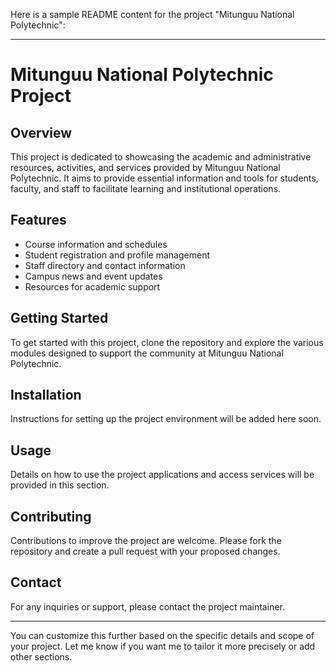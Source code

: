 Here is a sample README content for the project "Mitunguu National Polytechnic":

***

# Mitunguu National Polytechnic Project

## Overview
This project is dedicated to showcasing the academic and administrative resources, activities, and services provided by Mitunguu National Polytechnic. It aims to provide essential information and tools for students, faculty, and staff to facilitate learning and institutional operations.

## Features
- Course information and schedules
- Student registration and profile management
- Staff directory and contact information
- Campus news and event updates
- Resources for academic support

## Getting Started
To get started with this project, clone the repository and explore the various modules designed to support the community at Mitunguu National Polytechnic.

## Installation
Instructions for setting up the project environment will be added here soon.

## Usage
Details on how to use the project applications and access services will be provided in this section.

## Contributing
Contributions to improve the project are welcome. Please fork the repository and create a pull request with your proposed changes.

## Contact
For any inquiries or support, please contact the project maintainer.

***

You can customize this further based on the specific details and scope of your project. Let me know if you want me to tailor it more precisely or add other sections.
